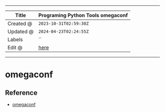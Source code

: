 -----

| Title     | Programing Python Tools omegaconf                    |
| --------- | ---------------------------------------------------- |
| Created @ | `2023-10-31T02:59:30Z`                               |
| Updated @ | `2024-04-23T02:24:55Z`                               |
| Labels    | \`\`                                                 |
| Edit @    | [here](https://github.com/junxnone/xwiki/issues/296) |

-----

# omegaconf

## Reference

  - [omegaconf](https://github.com/omry/omegaconf)
